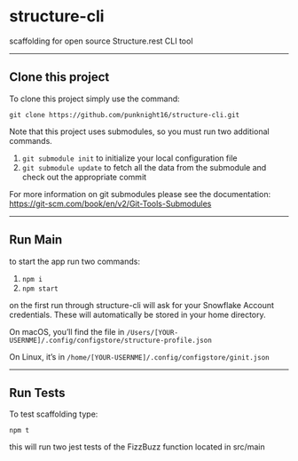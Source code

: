 # structure-cli

scaffolding for open source Structure.rest CLI tool

---

## Clone this project

To clone this project simply use the command:

`git clone https://github.com/punknight16/structure-cli.git`

Note that this project uses submodules, so you must run two additional commands.

1. `git submodule init` to initialize your local configuration file
2. `git submodule update` to fetch all the data from the submodule and check out the appropriate commit

For more information on git submodules please see the documentation: https://git-scm.com/book/en/v2/Git-Tools-Submodules

---

## Run Main

to start the app run two commands:

1. `npm i`
2. `npm start`

on the first run through structure-cli will ask for your Snowflake Account credentials. These will automatically be stored in your home directory.

On macOS, you’ll find the file in 
`/Users/[YOUR-USERNME]/.config/configstore/structure-profile.json`

On Linux, it’s in 
`/home/[YOUR-USERNME]/.config/configstore/ginit.json`

---

## Run Tests

To test scaffolding type:

`npm t`

this will run two jest tests of the FizzBuzz function located in src/main

